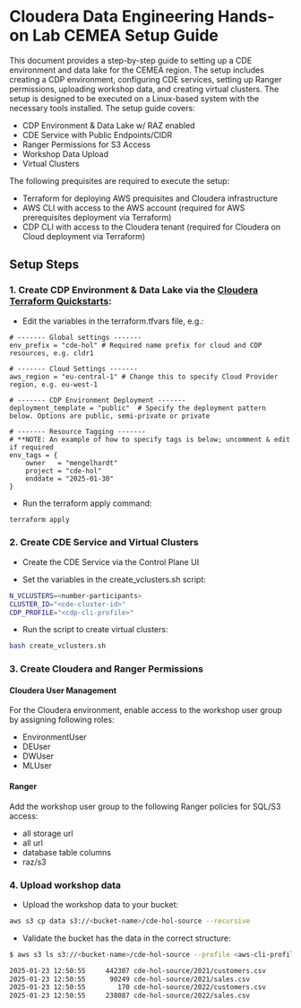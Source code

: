 # Cloudera Data Engineering Hands-on Lab CEMEA Setup Guide

This document provides a step-by-step guide to setting up a CDE environment and data lake for the CEMEA region. The setup includes creating a CDP environment, configuring CDE services, setting up Ranger permissions, uploading workshop data, and creating virtual clusters. The setup is designed to be executed on a Linux-based system with the necessary tools installed. The setup guide covers:
- CDP Environment & Data Lake w/ RAZ enabled
- CDE Service with Public Endpoints/CIDR
- Ranger Permissions for S3 Access
- Workshop Data Upload
- Virtual Clusters

The following prequisites are required to execute the setup:
- Terraform for deploying AWS prequisites and Cloudera infrastructure
- AWS CLI with access to the AWS account (required for AWS prerequisites deployment via Terraform)
- CDP CLI with access to the Cloudera tenant (required for Cloudera on Cloud deployment via Terraform)

## Setup Steps

### 1. Create CDP Environment & Data Lake via the [Cloudera Terraform Quickstarts](https://github.com/cloudera-labs/cdp-tf-quickstarts.git):

- Edit the variables in the terraform.tfvars file, e.g.:

```
# ------- Global settings -------
env_prefix = "cde-hol" # Required name prefix for cloud and CDP resources, e.g. cldr1

# ------- Cloud Settings -------
aws_region = "eu-central-1" # Change this to specify Cloud Provider region, e.g. eu-west-1

# ------- CDP Environment Deployment -------
deployment_template = "public"  # Specify the deployment pattern below. Options are public, semi-private or private

# ------- Resource Tagging -------
# **NOTE: An example of how to specify tags is below; uncomment & edit if required
env_tags = {
    owner   = "mengelhardt"
    project = "cde-hol"
    enddate = "2025-01-30"
}
```

- Run the terraform apply command:

```bash
terraform apply
```

### 2. Create CDE Service and Virtual Clusters

- Create the CDE Service via the Control Plane UI

- Set the variables in the create_vclusters.sh script:

```bash
N_VCLUSTERS=<number-participants>
CLUSTER_ID="<cde-cluster-id>"
CDP_PROFILE="<cdp-cli-profile>"
```

- Run the script to create virtual clusters:

```bash
bash create_vclusters.sh
```

### 3. Create Cloudera and Ranger Permissions

#### Cloudera User Management

For the Cloudera environment, enable access to the workshop user group by assigning following roles:
- EnvironmentUser
- DEUser
- DWUser
- MLUser

#### Ranger

Add the workshop user group to the following Ranger policies for SQL/S3 access:
- all storage url
- all url
- database table columns
- raz/s3

### 4. Upload workshop data

- Upload the workshop data to your bucket:

```bash
aws s3 cp data s3://<bucket-name>/cde-hol-source --recursive
```

- Validate the bucket has the data in the correct structure:

```bash
$ aws s3 ls s3://<bucket-name>/cde-hol-source --profile <aws-cli-profile> --recursive

2025-01-23 12:50:55     442307 cde-hol-source/2021/customers.csv
2025-01-23 12:50:55      90249 cde-hol-source/2021/sales.csv
2025-01-23 12:50:55        170 cde-hol-source/2022/customers.csv
2025-01-23 12:50:55     238087 cde-hol-source/2022/sales.csv
```
